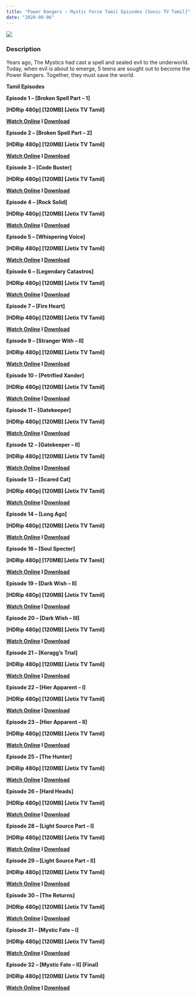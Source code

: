 ```yaml
---
title: "Power Rangers : Mystic Force Tamil Episodes [Sonic TV Tamil]"
date: "2020-09-06"
---
```


[![](https://2.bp.blogspot.com/-1tWkvwXh8M8/XIuI-HSA0MI/AAAAAAAAAOI/x4L7al_N4bo6FUmbo_NHANKP-z1itawygCLcBGAs/s1600/70213080.jpg)](https://2.bp.blogspot.com/-1tWkvwXh8M8/XIuI-HSA0MI/AAAAAAAAAOI/x4L7al_N4bo6FUmbo_NHANKP-z1itawygCLcBGAs/s1600/70213080.jpg)

### Description

Years ago, The Mystics had cast a spell and sealed evil to the underworld. Today, when evil is about to emerge, 5 teens are sought out to become the Power Rangers. Together, they must save the world.

**Tamil Episodes**

**Episode 1 – \[Broken Spell Part – 1\]**

**\[HDRip 480p\] \[120MB\] \[Jetix TV Tamil\]**

**[Watch Online](https://toonnetworktamilvideos.blogspot.com/p/episode-1-broken-spell-part-1.html) I [Download](https://drive.google.com/file/d/1QsSUxG5nRt7vmTxYMLpyhEZFtbnoBE3N/view)**

**Episode 2 – \[Broken Spell Part – 2\]**

**\[HDRip 480p\] \[120MB\] \[Jetix TV Tamil\]**

**[Watch Online](https://toonnetworktamilvideos.blogspot.com/p/episode-2-broken-spell-part-2.html) I [Download](https://drive.google.com/file/d/1f27rY6Cer1RNnrDTyy8rVoP0rhgO5gZj/view)**

**Episode 3 – \[Code Buster\]**

**\[HDRip 480p\] \[120MB\] \[Jetix TV Tamil\]**

**[Watch Online](https://toonnetworktamilvideos.blogspot.com/p/episode-3-code-buster.html) I [Download](https://drive.google.com/file/d/1jYDCwCob-o7sOEQxG43vkQZ0zsmWZEmK/view)**

**Episode 4 – \[Rock Solid\]**

**\[HDRip 480p\] \[120MB\] \[Jetix TV Tamil\]**

**[Watch Online](https://toonnetworktamilvideos.blogspot.com/p/episode-4-rock-solid.html) I [Download](https://drive.google.com/file/d/1NluEgKk6R_W8bRKiPgrO7xGRIp8m8syW/view)**

**Episode 5 – \[Whispering Voice\]**

**\[HDRip 480p\] \[120MB\] \[Jetix TV Tamil\]**

**[Watch Online](https://toonnetworktamilvideos.blogspot.com/p/episode-5-whispering-voice.html) I [Download](https://drive.google.com/file/d/1D9i_DGwwyvlG27OEN-MaumXPD_dCBTcg/view)**

**Episode 6 – \[Legendary Catastros\]**

**\[HDRip 480p\] \[120MB\] \[Jetix TV Tamil\]**

**[Watch Online](https://toonnetworktamilvideos.blogspot.com/p/episode-6-legendary-catastros.html) I [Download](https://drive.google.com/file/d/1_1XL6jAv4Qsv_B1Ew4nc16S9r0KXfXsW/view)**

**Episode 7 – \[Fire Heart\]**

**\[HDRip 480p\] \[120MB\] \[Jetix TV Tamil\]**

**[Watch Online](https://toonnetworktamilvideos.blogspot.com/p/blog-page.html) I [Download](https://drive.google.com/file/d/11xEhU5UWvUyB8PiCsjm8tYfKlDTn9uRn/view)**

**Episode 9 – \[Stranger With – II\]**

**\[HDRip 480p\] \[120MB\] \[Jetix TV Tamil\]**

**[Watch Online](https://toonnetworktamilvideos.blogspot.com/p/episode-9-stranger-with-ii.html) I [Download](https://drive.google.com/file/d/1XoDfJNWfwn4mzjUBvJ6ggPP9-tZ5BUoE/view)**

**Episode 10 – \[Petrified Xander\]**

**\[HDRip 480p\] \[120MB\] \[Jetix TV Tamil\]**

**[Watch Online](https://toonnetworktamilvideos.blogspot.com/p/episode-10-petrified-xander.html) I [Download](https://drive.google.com/file/d/1AEu0Pw9mLLtYUMrvWQp4aWN-wstjeyVW/view)**

**Episode 11 – \[Gatekeeper\]**

**\[HDRip 480p\] \[120MB\] \[Jetix TV Tamil\]**

**[Watch Online](https://toonnetworktamilvideos.blogspot.com/p/episode-11-gatekeeper.html) I [Download](https://drive.google.com/file/d/1n5XMf6Gn0Ri5qlm1z0oJwRSP_z2EYpe8/view)**

**Episode 12 – \[Gatekeeper – II\]**

**\[HDRip 480p\] \[120MB\] \[Jetix TV Tamil\]**

**[Watch Online](https://toonnetworktamilvideos.blogspot.com/p/episode-12-gatekeeper-ii.html) I [Download](https://drive.google.com/file/d/1FyLDES8QJuiz8dbIcFN3C9ZgcDqrV6-4/view)**

**Episode 13 – \[Scared Cat\]**

**\[HDRip 480p\] \[120MB\] \[Jetix TV Tamil\]**

**[Watch Online](https://toonnetworktamilvideos.blogspot.com/p/episode-13-scared-cat.html) I [Download](https://drive.google.com/file/d/1HuA-gYBzPB0hy_7yQIs873551tlxuVTG/view)**

**Episode 14 – \[Long Ago\]**

**\[HDRip 480p\] \[120MB\] \[Jetix TV Tamil\]**

**[Watch Online](https://toonnetworktamilvideos.blogspot.com/p/episode-14-long-ago.html) I [Download](https://drive.google.com/file/d/1YUycNlr3Y_JnZTvGbuPC9kRdazkX9ESC/view)**

**Episode 16 – \[Soul Specter\]**

**\[HDRip 480p\] \[170MB\] \[Jetix TV Tamil\]**

**[Watch Online](https://toonnetworktamilvideos.blogspot.com/p/power-rangers-mystic-force-tamil_53.html) I [Download](https://drive.google.com/open?id=1wQrvA5TSBvV2t2T1Lgg9mfpYp7P1B8IW)**

**Episode 19 – \[Dark Wish – II\]**

**\[HDRip 480p\] \[120MB\] \[Jetix TV Tamil\]**

**[Watch Online](https://toonnetworktamilvideos.blogspot.com/p/episode-19-dark-wish-ii.html) I [Download](https://drive.google.com/file/d/1TzwggXDd3DMmRgZZZOwVebQf75hV48w_/view)**

**Episode 20 – \[Dark Wish – III\]**

**\[HDRip 480p\] \[120MB\] \[Jetix TV Tamil\]**

**[Watch Online](https://toonnetworktamilvideos.blogspot.com/p/episode-20-dark-wish-iii.html) I [Download](https://drive.google.com/file/d/10YNuhRAm8xiKmsEeANVRcVm5ft6nMxhn/view)**

**Episode 21 – \[Koragg’s Trial\]**

**\[HDRip 480p\] \[120MB\] \[Jetix TV Tamil\]**

**[Watch Online](https://toonnetworktamilvideos.blogspot.com/p/episode-21-koraggs-trial.html) I [Download](https://drive.google.com/file/d/1PAIsl6m__1QNs_c7q2bYFpKb3IlX7yiG/view)**

**Episode 22 – \[Hier Apparent – I\]**

**\[HDRip 480p\] \[120MB\] \[Jetix TV Tamil\]**

**[Watch Online](https://toonnetworktamilvideos.blogspot.com/p/episode-22-hier-apparent-i.html) I [Download](https://drive.google.com/file/d/1YNocTUhpwIx0MMRQ8v6A_9ccuB0l_9HQ/view)**

**Episode 23 – \[Hier Apparent – II\]**

**\[HDRip 480p\] \[120MB\] \[Jetix TV Tamil\]**

**[Watch Online](https://toonnetworktamilvideos.blogspot.com/p/episode-23-hier-apparent-ii.html) I [Download](https://drive.google.com/file/d/1wSeasb1gBYDeEL0wCstqBQnwzMYymQF8/view)**

**Episode 25 – \[The Hunter\]**

**\[HDRip 480p\] \[120MB\] \[Jetix TV Tamil\]**

**[Watch Online](https://toonnetworktamilvideos.blogspot.com/p/episode-25-hunter.html) I [Download](https://drive.google.com/file/d/1u8Zjt6ksw-2q7wLywOtjNHG9rq8SACDL/view)**

**Episode 26 – \[Hard Heads\]**

**\[HDRip 480p\] \[120MB\] \[Jetix TV Tamil\]**

**[Watch Online](https://toonnetworktamilvideos.blogspot.com/p/episode-26-hard-heads.html) I [Download](https://drive.google.com/file/d/1_294ibQMMpkFvfqIMzFZCYEAckX9kXin/view)**

**Episode 28 – \[Light Source Part – I\]**

**\[HDRip 480p\] \[120MB\] \[Jetix TV Tamil\]**

**[Watch Online](https://toonnetworktamilvideos.blogspot.com/p/episode-28-light-source-part-i.html) I [Download](https://drive.google.com/file/d/130yh2aTeNuhZH7qF7w6d8LK6Ba0jOvUD/view)**

**Episode 29 – \[Light Source Part – II\]**

**\[HDRip 480p\] \[120MB\] \[Jetix TV Tamil\]**

**[Watch Online](https://toonnetworktamilvideos.blogspot.com/p/episode-29-light-source-part-ii.html) I [Download](https://drive.google.com/file/d/1-lT1qJfCElNNQMaV-01UcvhUhssqrt1b/view)**

**Episode 30 – \[The Returns\]**

**\[HDRip 480p\] \[120MB\] \[Jetix TV Tamil\]**

**[Watch Online](https://toonnetworktamilvideos.blogspot.com/p/episode-30-returns.html) I [Download](https://drive.google.com/file/d/1tgCtdycvwjzzFjanxhg-fG1j6-RxKwDi/view)**

**Episode 31 – \[Mystic Fate – I\]**

**\[HDRip 480p\] \[120MB\] \[Jetix TV Tamil\]**

**[Watch Online](https://toonnetworktamilvideos.blogspot.com/p/power-rangers-mystic-force-tamil_15.html) I [Download](https://drive.google.com/open?id=1_tToEbK3qjYAYzoHXgEtfHzwBzIZzPS6)**

**Episode 32 – \[Mystic Fate – II\] (Final)**

**\[HDRip 480p\] \[120MB\] \[Jetix TV Tamil\]**

**[Watch Online](https://toonnetworktamilvideos.blogspot.com/p/power-rangers-mystic-force-tamil.html) I [Download](https://drive.google.com/open?id=1ToLV8I7dczo43Mua32p2B6Mzf0uyIyln)**

